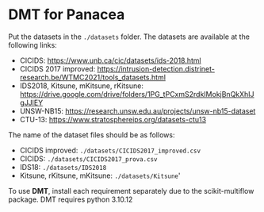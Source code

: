 # DMT for Panacea

Put the datasets in the `./datasets` folder. The datasets are available at the following links:

- CICIDS: https://www.unb.ca/cic/datasets/ids-2018.html
- CICIDS 2017 improved: https://intrusion-detection.distrinet-research.be/WTMC2021/tools_datasets.html
- IDS2018, Kitsune, mKitsune, rKitsune: https://drive.google.com/drive/folders/1PG_tPCxmS2rdkIMokjBnQkXhIJgJJlEY
- UNSW-NB15: https://research.unsw.edu.au/projects/unsw-nb15-dataset
- CTU-13: https://www.stratosphereips.org/datasets-ctu13

The name of the dataset files should be as follows:
- CICIDS improved: `./datasets/CICIDS2017_improved.csv`
- CICIDS: `./datasets/CICIDS2017_prova.csv`
- IDS18: `./datasets/IDS2018`
- Kitsune, rKitsune, mKitsune: `./datasets/Kitsune`'

To use **DMT**, install each requirement separately due to the scikit-multiflow package.
DMT requires python 3.10.12